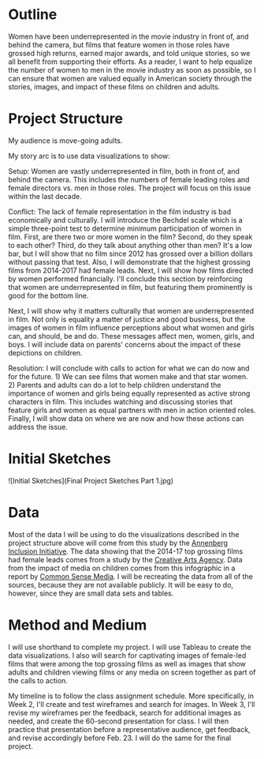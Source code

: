 # Outline
Women have been underrepresented in the movie industry in front of, and behind the camera, but films that feature women in those roles have grossed high returns, earned major awards, and told unique stories, so we all benefit from supporting their efforts. 
As a reader, I want to help equalize the number of women to men in the movie industry as soon as possible, so I can ensure that women are valued equally in American society through the stories, images, and impact of these films on children and adults. 

# Project Structure
My audience is move-going adults.  

My story arc is to use data visualizations to show:

Setup: Women are vastly underrepresented in film, both in front of, and behind the camera. This includes the numbers of female leading roles and female directors vs. men in those roles. The project will focus on this issue within the last decade.  

Conflict: The lack of female representation in the film industry is bad economically and culturally. I will introduce the Bechdel scale which is a simple three-point test to determine minimum participation of women in film. First, are there two or more women in the film? Second, do they speak to each other? Third, do they talk about anything other than men? It's a low bar, but I will show that no film since 2012 has grossed over a billion dollars without passing that test. Also, I will demonstrate that the highest grossing films from 2014-2017 had female leads. Next, I will show how films directed by women performed financially. I'll conclude this section by reinforcing that women are underrepresented in film, but featuring them prominently is good for the bottom line. 

Next, I will show why it matters culturally that women are underrepresented in film. Not only is equality a matter of justice and good business, but the images of women in film influence perceptions about what women and girls can, and should, be and do. These messages affect men, women, girls, and boys. I will include data on parents' concerns about the impact of these depictions on children. 

Resolution: I will conclude with calls to action for what we can do now and for the future. 1) We can see films that women make and that star women. 2) Parents and adults can do a lot to help children understand the importance of women and girls being equally represented as active strong characters in film. This includes watching and discussing stories that feature girls and women as equal partners with men in action oriented roles. Finally, I will show data on where we are now and how these actions can address the issue. 

# Initial Sketches
![Initial Sketches](Final Project Sketches Part 1.jpg)




# Data 
Most of the data I will be using to do the visualizations described in the project structure above will come from this study by the [Annenberg Inclusion Initiative](http://assets.uscannenberg.org/docs/aii-inequality-report-2019-09-03.pdf).  The data showing that the 2014-17 top grossing films had female leads comes from a study by the [Creative Arts Agency](http://shift7.com/media-research). Data from the impact of media on children comes from this infographic in a report by [Common Sense Media](http://www.commonsensemedia.org/watching-gender-infographic). I will be recreating the data from all of the sources, because they are not available publicly. It will be easy to do, however, since they are small data sets and tables. 


# Method and Medium
I will use shorthand to complete my project. I will use Tableau to create the data visualizations. I also will search for captivating images of female-led films that were among the top grossing films as well as images that show adults and children viewing films or any media on screen together as part of the calls to action. 

My timeline is to follow the class assignment schedule. More specifically, in Week 2, I'll create and test wireframes and search for images. In Week 3, I'll revise my wireframes per the feedback, search for additional images as needed, and create the 60-second presentation for class. I will then practice that presentation before a representative audience, get feedback, and revise accordingly before Feb. 23. I will do the same for the final project. 
